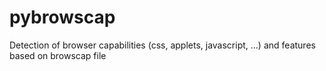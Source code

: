pybrowscap
==========

Detection of browser capabilities (css, applets, javascript, ...) and features based on browscap file